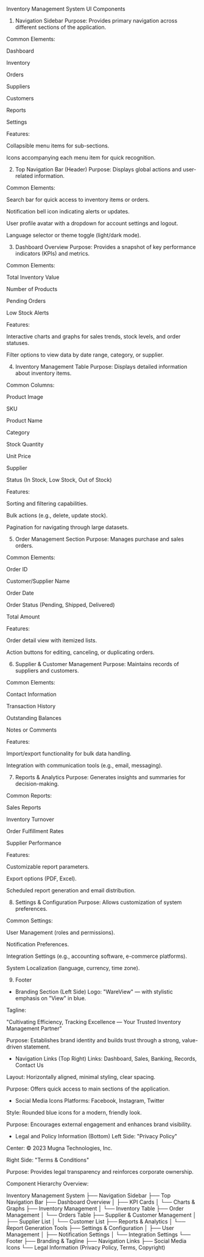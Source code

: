 Inventory Management System UI Components

1. Navigation Sidebar
   Purpose: Provides primary navigation across different sections of the application.

Common Elements:

Dashboard

Inventory

Orders

Suppliers

Customers

Reports

Settings

Features:

Collapsible menu items for sub-sections.

Icons accompanying each menu item for quick recognition.

2. Top Navigation Bar (Header)
   Purpose: Displays global actions and user-related information.

Common Elements:

Search bar for quick access to inventory items or orders.

Notification bell icon indicating alerts or updates.

User profile avatar with a dropdown for account settings and logout.

Language selector or theme toggle (light/dark mode).

3. Dashboard Overview
   Purpose: Provides a snapshot of key performance indicators (KPIs) and metrics.

Common Elements:

Total Inventory Value

Number of Products

Pending Orders

Low Stock Alerts

Features:

Interactive charts and graphs for sales trends, stock levels, and order statuses.

Filter options to view data by date range, category, or supplier.

4. Inventory Management Table
   Purpose: Displays detailed information about inventory items.

Common Columns:

Product Image

SKU

Product Name

Category

Stock Quantity

Unit Price

Supplier

Status (In Stock, Low Stock, Out of Stock)

Features:

Sorting and filtering capabilities.

Bulk actions (e.g., delete, update stock).

Pagination for navigating through large datasets.

5. Order Management Section
   Purpose: Manages purchase and sales orders.

Common Elements:

Order ID

Customer/Supplier Name

Order Date

Order Status (Pending, Shipped, Delivered)

Total Amount

Features:

Order detail view with itemized lists.

Action buttons for editing, canceling, or duplicating orders.

6. Supplier & Customer Management
   Purpose: Maintains records of suppliers and customers.

Common Elements:

Contact Information

Transaction History

Outstanding Balances

Notes or Comments

Features:

Import/export functionality for bulk data handling.

Integration with communication tools (e.g., email, messaging).

7. Reports & Analytics
   Purpose: Generates insights and summaries for decision-making.

Common Reports:

Sales Reports

Inventory Turnover

Order Fulfillment Rates

Supplier Performance

Features:

Customizable report parameters.

Export options (PDF, Excel).

Scheduled report generation and email distribution.

8. Settings & Configuration
   Purpose: Allows customization of system preferences.

Common Settings:

User Management (roles and permissions).

Notification Preferences.

Integration Settings (e.g., accounting software, e-commerce platforms).

System Localization (language, currency, time zone).

9. Footer

- Branding Section (Left Side)
  Logo: "WareView" — with stylistic emphasis on "View" in blue.

Tagline:

"Cultivating Efficiency, Tracking Excellence — Your Trusted Inventory Management Partner"

Purpose: Establishes brand identity and builds trust through a strong, value-driven statement.

- Navigation Links (Top Right)
  Links: Dashboard, Sales, Banking, Records, Contact Us

Layout: Horizontally aligned, minimal styling, clear spacing.

Purpose: Offers quick access to main sections of the application.

- Social Media Icons
  Platforms: Facebook, Instagram, Twitter

Style: Rounded blue icons for a modern, friendly look.

Purpose: Encourages external engagement and enhances brand visibility.

- Legal and Policy Information (Bottom)
  Left Side: "Privacy Policy"

Center: © 2023 Mugna Technologies, Inc.

Right Side: "Terms & Conditions"

Purpose: Provides legal transparency and reinforces corporate ownership.

Component Hierarchy Overview:

Inventory Management System
├── Navigation Sidebar
├── Top Navigation Bar
├── Dashboard Overview
│ ├── KPI Cards
│ └── Charts & Graphs
├── Inventory Management
│ └── Inventory Table
├── Order Management
│ └── Orders Table
├── Supplier & Customer Management
│ ├── Supplier List
│ └── Customer List
├── Reports & Analytics
│ └── Report Generation Tools
├── Settings & Configuration
│ ├── User Management
│ ├── Notification Settings
│ └── Integration Settings
└── Footer
├── Branding & Tagline
├── Navigation Links
├── Social Media Icons
└── Legal Information (Privacy Policy, Terms, Copyright)
